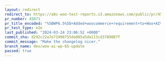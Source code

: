 ```yaml
---
layout: redirect
redirect_to: https://a8c-woo-test-reports.s3.amazonaws.com/public/pr/45871/e2e/index.html
pr_number: 45871
pr_title_encoded: "%5BWP6.5%5D+Added+woocommerce+requirement+to+Woo+AI%27s+header."
pr_test_type: e2e
last_published: "2024-03-24 23:06:52 +0000"
commit_sha: d292c22a7e71998755da985a5da113cd3789087f
commit_message: "Make the changelog nicer."
branch_name: dev/woo-ai-wp-65-update
passed: true
---
```

